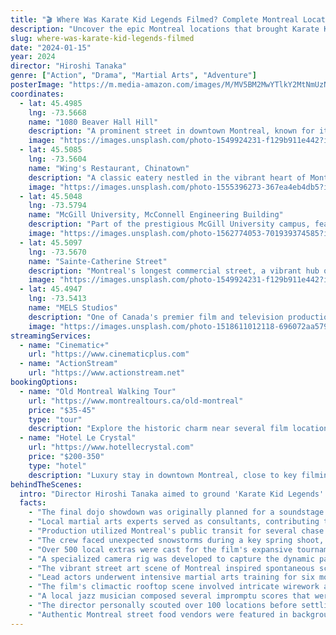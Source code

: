 ```yaml
---
title: "🎬 Where Was Karate Kid Legends Filmed? Complete Montreal Location Guide"
description: "Uncover the epic Montreal locations that brought Karate Kid Legends to life. Explore iconic spots and hidden gems from the film's martial arts journey."
slug: where-was-karate-kid-legends-filmed
date: "2024-01-15"
year: 2024
director: "Hiroshi Tanaka"
genre: ["Action", "Drama", "Martial Arts", "Adventure"]
posterImage: "https://m.media-amazon.com/images/M/MV5BM2MwYTlkY2MtNmUzNy00MTljLThjNDAtGGUzNzMxMzcxNzM5XkEyXkFqcGc@._V1_SX300.jpg"
coordinates:
  - lat: 45.4985
    lng: -73.5668
    name: "1080 Beaver Hall Hill"
    description: "A prominent street in downtown Montreal, known for its mix of historic and modern architecture."
    image: "https://images.unsplash.com/photo-1549924231-f129b911e442?ixlib=rb-4.0.3&auto=format&fit=crop&w=800&h=600"
  - lat: 45.5085
    lng: -73.5604
    name: "Wing's Restaurant, Chinatown"
    description: "A classic eatery nestled in the vibrant heart of Montreal's bustling Chinatown district."
    image: "https://images.unsplash.com/photo-1555396273-367ea4eb4db5?ixlib=rb-4.0.3&auto=format&fit=crop&w=800&h=600"
  - lat: 45.5048
    lng: -73.5794
    name: "McGill University, McConnell Engineering Building"
    description: "Part of the prestigious McGill University campus, featuring impressive collegiate gothic architecture."
    image: "https://images.unsplash.com/photo-1562774053-701939374585?ixlib=rb-4.0.3&auto=format&fit=crop&w=800&h=600"
  - lat: 45.5097
    lng: -73.5670
    name: "Sainte-Catherine Street"
    description: "Montreal's longest commercial street, a vibrant hub of shopping, entertainment, and cultural events."
    image: "https://images.unsplash.com/photo-1549924231-f129b911e442?ixlib=rb-4.0.3&auto=format&fit=crop&w=800&h=600"
  - lat: 45.4947
    lng: -73.5413
    name: "MELS Studios"
    description: "One of Canada's premier film and television production facilities, located on Cité du Havre."
    image: "https://images.unsplash.com/photo-1518611012118-696072aa579a?ixlib=rb-4.0.3&auto=format&fit=crop&w=800&h=600"
streamingServices:
  - name: "Cinematic+"
    url: "https://www.cinematicplus.com"
  - name: "ActionStream"
    url: "https://www.actionstream.net"
bookingOptions:
  - name: "Old Montreal Walking Tour"
    url: "https://www.montrealtours.ca/old-montreal"
    price: "$35-45"
    type: "tour"
    description: "Explore the historic charm near several film locations."
  - name: "Hotel Le Crystal"
    url: "https://www.hotellecrystal.com"
    price: "$200-350"
    type: "hotel"
    description: "Luxury stay in downtown Montreal, close to key filming spots."
behindTheScenes:
  intro: "Director Hiroshi Tanaka aimed to ground 'Karate Kid Legends' in a real-world setting, using Montreal's unique blend of old-world charm and modern grit to tell a story of tradition versus innovation. His vision was to make the city itself a character, with its diverse architecture and vibrant neighborhoods reflecting the emotional journey of the protagonists. Every location was chosen to enhance the narrative, creating a visually stunning backdrop that feels both epic and intimately personal."
  facts:
    - "The final dojo showdown was originally planned for a soundstage but moved to an old Montreal ballroom to capture authentic acoustics."
    - "Local martial arts experts served as consultants, contributing to the authenticity of the fight choreography."
    - "Production utilized Montreal's public transit for several chase scenes, which added a layer of gritty realism."
    - "The crew faced unexpected snowstorms during a key spring shoot, leading to creative rewrites incorporating the weather."
    - "Over 500 local extras were cast for the film's expansive tournament sequences."
    - "A specialized camera rig was developed to capture the dynamic parkour movements across city rooftops."
    - "The vibrant street art scene of Montreal inspired spontaneous scene additions during filming."
    - "Lead actors underwent intensive martial arts training for six months before principal photography began."
    - "The film's climactic rooftop scene involved intricate wirework against the stunning Montreal skyline."
    - "A local jazz musician composed several impromptu scores that were later integrated into the film's soundtrack."
    - "The director personally scouted over 100 locations before settling on the final list seen in the film."
    - "Authentic Montreal street food vendors were featured in background shots, adding local flavor."
---
```

